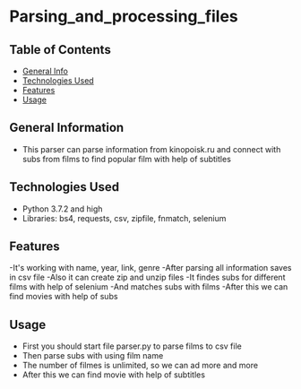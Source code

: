 # Parsing_and_processing_files

## Table of Contents
* [General Info](#general-information)
* [Technologies Used](#technologies-used)
* [Features](#features)
* [Usage](#usage)



## General Information
- This parser can parse information from kinopoisk.ru and connect with subs from films to find popular film with help of subtitles



## Technologies Used
- Python 3.7.2 and high
- Libraries: bs4, requests, csv, zipfile, fnmatch, selenium


## Features
-It's working with name, year, link, genre
-After parsing all information saves in csv file
-Also it can create zip and unzip files
-It findes subs for different films with help of selenium
-And matches subs with films 
-After this we can find movies with help of subs

## Usage
- First you should start file parser.py to parse films to csv file
- Then parse subs with using film name 
- The number of filmes is unlimited, so we can ad more and more 
- After this we can find movie with help of subtitles 
